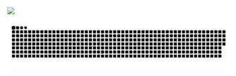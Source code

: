 <div> 
  <a href="https://www.linkedin.com/in/luiztkaczyk/" target="_blank"><img src="https://img.shields.io/badge/-LinkedIn-%230077B5?style=for-the-badge&logo=linkedin&logoColor=white" target="_blank"></a> 

  ![Snake animation](https://github.com/LuizTkaczyk/LuizTkaczyk/blob/output/github-contribution-grid-snake.svg)
 
</div>

